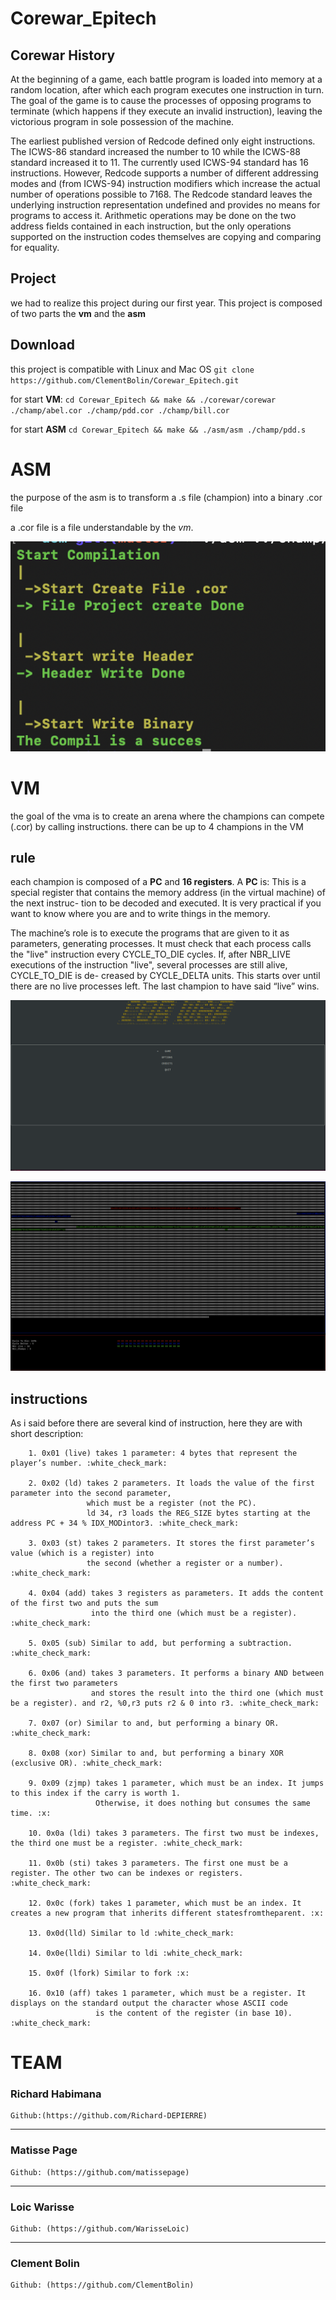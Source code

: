 # Corewar_Epitech

## Corewar History

At the beginning of a game, each battle program is loaded into memory at a random location, after which each program executes one instruction in turn. The goal of the game is to cause the processes of opposing programs to terminate (which happens if they execute an invalid instruction), leaving the victorious program in sole possession of the machine.

The earliest published version of Redcode defined only eight instructions. The ICWS-86 standard increased the number to 10 while the ICWS-88 standard increased it to 11. The currently used ICWS-94 standard has 16 instructions. However, Redcode supports a number of different addressing modes and (from ICWS-94) instruction modifiers which increase the actual number of operations possible to 7168. The Redcode standard leaves the underlying instruction representation undefined and provides no means for programs to access it. Arithmetic operations may be done on the two address fields contained in each instruction, but the only operations supported on the instruction codes themselves are copying and comparing for equality.

## Project

we had to realize this project during our first year. 
This project is composed of two parts the **vm** and the **asm**

## Download

this project is compatible with Linux and Mac OS
`git clone https://github.com/ClementBolin/Corewar_Epitech.git`

for start **VM**:
`cd Corewar_Epitech && make && ./corewar/corewar ./champ/abel.cor ./champ/pdd.cor ./champ/bill.cor`

for start **ASM**
`cd Corewar_Epitech && make && ./asm/asm ./champ/pdd.s`

# ASM

the purpose of the asm is to transform a .s file (champion) into a binary .cor file

a .cor file is a file understandable by the *vm*.

![](assets/asm.png)

# VM

the goal of the vma is to create an arena where the champions can compete (.cor) by calling instructions.
there can be up to 4 champions in the VM

## rule

each champion is composed of a **PC** and **16 registers**. A **PC** is: This is a special register that contains the memory address (in the virtual machine) of the next instruc- tion to be decoded and executed. It is very practical if you want to know where you are and to write things in the memory.

The machine’s role is to execute the programs that are given to it as parameters, generating processes.
It must check that each process calls the "live" instruction every CYCLE_TO_DIE cycles.
If, after NBR_LIVE executions of the instruction "live", several processes are still alive, CYCLE_TO_DIE is de- creased by CYCLE_DELTA units. This starts over until there are no live processes left.
The last champion to have said “live” wins.

![](assets/menu.png)

![](assets/vm.png)

## instructions

As i said before there are several kind of instruction, here they are with short description:

        1. 0x01 (live) takes 1 parameter: 4 bytes that represent the player’s number. :white_check_mark:

        2. 0x02 (ld) takes 2 parameters. It loads the value of the first parameter into the second parameter,
                     which must be a register (not the PC).
                     ld 34, r3 loads the REG_SIZE bytes starting at the address PC + 34 % IDX_MODintor3. :white_check_mark:

        3. 0x03 (st) takes 2 parameters. It stores the first parameter’s value (which is a register) into
                     the second (whether a register or a number). :white_check_mark:

        4. 0x04 (add) takes 3 registers as parameters. It adds the content of the first two and puts the sum
                      into the third one (which must be a register). :white_check_mark:

        5. 0x05 (sub) Similar to add, but performing a subtraction. :white_check_mark:

        6. 0x06 (and) takes 3 parameters. It performs a binary AND between the first two parameters
                      and stores the result into the third one (which must be a register). and r2, %0,r3 puts r2 & 0 into r3. :white_check_mark:

        7. 0x07 (or) Similar to and, but performing a binary OR. :white_check_mark:

        8. 0x08 (xor) Similar to and, but performing a binary XOR (exclusive OR). :white_check_mark:

        9. 0x09 (zjmp) takes 1 parameter, which must be an index. It jumps to this index if the carry is worth 1.
                       Otherwise, it does nothing but consumes the same time. :x:

        10. 0x0a (ldi) takes 3 parameters. The first two must be indexes, the third one must be a register. :white_check_mark:

        11. 0x0b (sti) takes 3 parameters. The first one must be a register. The other two can be indexes or registers. :white_check_mark:

        12. 0x0c (fork) takes 1 parameter, which must be an index. It creates a new program that inherits different statesfromtheparent. :x:

        13. 0x0d(lld) Similar to ld :white_check_mark:

        14. 0x0e(lldi) Similar to ldi :white_check_mark:

        15. 0x0f (lfork) Similar to fork :x:

        16. 0x10 (aff) takes 1 parameter, which must be a register. It displays on the standard output the character whose ASCII code 
                       is the content of the register (in base 10). :white_check_mark:

# TEAM

### Richard Habimana

    Github:(https://github.com/Richard-DEPIERRE)

---

### Matisse Page

    Github: (https://github.com/matissepage)

---

### Loic Warisse

    Github: (https://github.com/WarisseLoic)

---

### Clement Bolin

    Github: (https://github.com/ClementBolin)